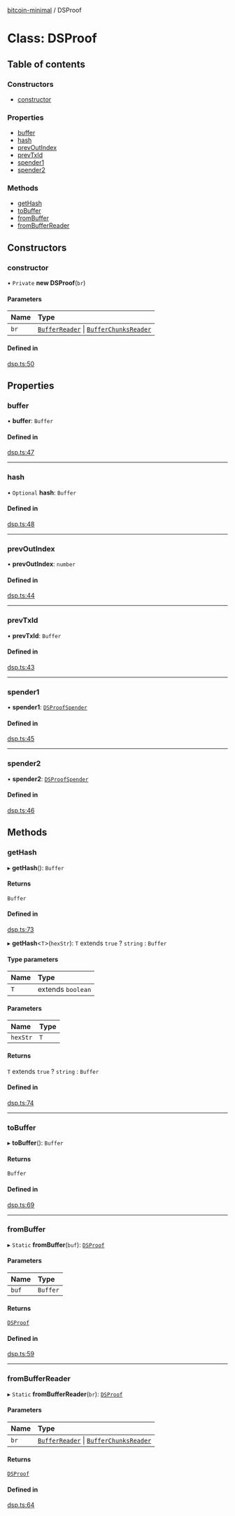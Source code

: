 [bitcoin-minimal](../README.md) / DSProof

# Class: DSProof

## Table of contents

### Constructors

- [constructor](DSProof.md#constructor)

### Properties

- [buffer](DSProof.md#buffer)
- [hash](DSProof.md#hash)
- [prevOutIndex](DSProof.md#prevoutindex)
- [prevTxId](DSProof.md#prevtxid)
- [spender1](DSProof.md#spender1)
- [spender2](DSProof.md#spender2)

### Methods

- [getHash](DSProof.md#gethash)
- [toBuffer](DSProof.md#tobuffer)
- [fromBuffer](DSProof.md#frombuffer)
- [fromBufferReader](DSProof.md#frombufferreader)

## Constructors

### constructor

• `Private` **new DSProof**(`br`)

#### Parameters

| Name | Type |
| :------ | :------ |
| `br` | [`BufferReader`](utils.BufferReader.md) \| [`BufferChunksReader`](utils.BufferChunksReader.md) |

#### Defined in

[dsp.ts:50](https://github.com/mainnet-pat/bitcoin-minimal/blob/master/src/dsp.ts#L50)

## Properties

### buffer

• **buffer**: `Buffer`

#### Defined in

[dsp.ts:47](https://github.com/mainnet-pat/bitcoin-minimal/blob/master/src/dsp.ts#L47)

___

### hash

• `Optional` **hash**: `Buffer`

#### Defined in

[dsp.ts:48](https://github.com/mainnet-pat/bitcoin-minimal/blob/master/src/dsp.ts#L48)

___

### prevOutIndex

• **prevOutIndex**: `number`

#### Defined in

[dsp.ts:44](https://github.com/mainnet-pat/bitcoin-minimal/blob/master/src/dsp.ts#L44)

___

### prevTxId

• **prevTxId**: `Buffer`

#### Defined in

[dsp.ts:43](https://github.com/mainnet-pat/bitcoin-minimal/blob/master/src/dsp.ts#L43)

___

### spender1

• **spender1**: [`DSProofSpender`](DSProofSpender.md)

#### Defined in

[dsp.ts:45](https://github.com/mainnet-pat/bitcoin-minimal/blob/master/src/dsp.ts#L45)

___

### spender2

• **spender2**: [`DSProofSpender`](DSProofSpender.md)

#### Defined in

[dsp.ts:46](https://github.com/mainnet-pat/bitcoin-minimal/blob/master/src/dsp.ts#L46)

## Methods

### getHash

▸ **getHash**(): `Buffer`

#### Returns

`Buffer`

#### Defined in

[dsp.ts:73](https://github.com/mainnet-pat/bitcoin-minimal/blob/master/src/dsp.ts#L73)

▸ **getHash**<`T`\>(`hexStr`): `T` extends ``true`` ? `string` : `Buffer`

#### Type parameters

| Name | Type |
| :------ | :------ |
| `T` | extends `boolean` |

#### Parameters

| Name | Type |
| :------ | :------ |
| `hexStr` | `T` |

#### Returns

`T` extends ``true`` ? `string` : `Buffer`

#### Defined in

[dsp.ts:74](https://github.com/mainnet-pat/bitcoin-minimal/blob/master/src/dsp.ts#L74)

___

### toBuffer

▸ **toBuffer**(): `Buffer`

#### Returns

`Buffer`

#### Defined in

[dsp.ts:69](https://github.com/mainnet-pat/bitcoin-minimal/blob/master/src/dsp.ts#L69)

___

### fromBuffer

▸ `Static` **fromBuffer**(`buf`): [`DSProof`](DSProof.md)

#### Parameters

| Name | Type |
| :------ | :------ |
| `buf` | `Buffer` |

#### Returns

[`DSProof`](DSProof.md)

#### Defined in

[dsp.ts:59](https://github.com/mainnet-pat/bitcoin-minimal/blob/master/src/dsp.ts#L59)

___

### fromBufferReader

▸ `Static` **fromBufferReader**(`br`): [`DSProof`](DSProof.md)

#### Parameters

| Name | Type |
| :------ | :------ |
| `br` | [`BufferReader`](utils.BufferReader.md) \| [`BufferChunksReader`](utils.BufferChunksReader.md) |

#### Returns

[`DSProof`](DSProof.md)

#### Defined in

[dsp.ts:64](https://github.com/mainnet-pat/bitcoin-minimal/blob/master/src/dsp.ts#L64)
